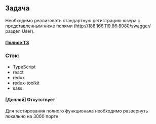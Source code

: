 ## Задача

Необходимо реализовать стандартную регистрацию юзера с представленным ниже полями (http://188.166.119.86:8080/swagger/ раздел User).

#### [Полное ТЗ](https://www.notion.so/132ef64311024af084188400fc03f617)

### Стэк:

- TypeScript
- react
- redux
- redux-toolkit
- sass

#### [Деплой] Отсутствует

Для тестирования полного функционала необходимо развернуть локально на 3000 порте
